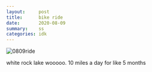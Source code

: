 ```yaml
---
layout:     post
title:      bike ride
date:       2020-08-09
summary:    ss
categories: idk
---
```

![0809ride](https://i.imgur.com/TPGFKQz.jpg)

white rock lake wooooo. 10 miles a day for like 5 months
